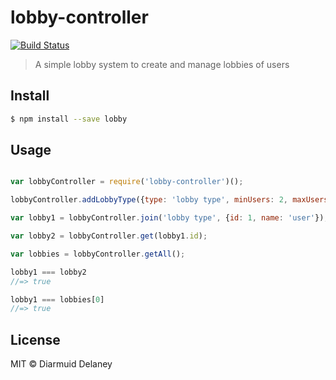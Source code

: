 # lobby-controller

[![Build Status](https://travis-ci.org/HoboDermo/lobby.svg?branch=master)](https://travis-ci.org/HoboDermo/lobby)

> A simple lobby system to create and manage lobbies of users


## Install

```sh
$ npm install --save lobby
```


## Usage

```js

var lobbyController = require('lobby-controller')();

lobbyController.addLobbyType({type: 'lobby type', minUsers: 2, maxUsers: 4});

var lobby1 = lobbyController.join('lobby type', {id: 1, name: 'user'});

var lobby2 = lobbyController.get(lobby1.id);

var lobbies = lobbyController.getAll();

lobby1 === lobby2
//=> true

lobby1 === lobbies[0]
//=> true
```


## License

MIT © Diarmuid Delaney
